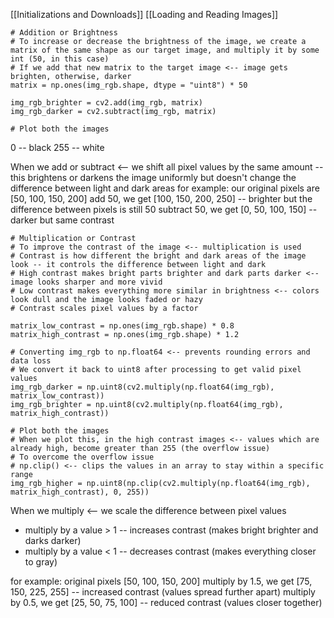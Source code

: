 [[Initializations and Downloads]]
[[Loading and Reading Images]]

```
# Addition or Brightness
# To increase or decrease the brightness of the image, we create a matrix of the same shape as our target image, and multiply it by some int (50, in this case)
# If we add that new matrix to the target image <-- image gets brighten, otherwise, darker
matrix = np.ones(img_rgb.shape, dtype = "uint8") * 50

img_rgb_brighter = cv2.add(img_rgb, matrix)
img_rgb_darker = cv2.subtract(img_rgb, matrix)

# Plot both the images
```

0 -- black
255 -- white

When we add or subtract <-- we shift all pixel values by the same amount -- this brightens or darkens the image uniformly but doesn't change the difference between light and dark areas
for example:
our original pixels are \[50, 100, 150, 200]
add 50, we get \[100, 150, 200, 250] -- brighter but the difference between pixels is still 50
subtract 50, we get \[0, 50, 100, 150] -- darker but same contrast


```
# Multiplication or Contrast
# To improve the contrast of the image <-- multiplication is used
# Contrast is how different the bright and dark areas of the image look -- it controls the difference between light and dark
# High contrast makes bright parts brighter and dark parts darker <-- image looks sharper and more vivid
# Low contrast makes everything more similar in brightness <-- colors look dull and the image looks faded or hazy
# Contrast scales pixel values by a factor

matrix_low_contrast = np.ones(img_rgb.shape) * 0.8
matrix_high_contrast = np.ones(img_rgb.shape) * 1.2

# Converting img_rgb to np.float64 <-- prevents rounding errors and data loss
# We convert it back to uint8 after processing to get valid pixel values
img_rgb_darker = np.uint8(cv2.multiply(np.float64(img_rgb), matrix_low_contrast))
img_rgb_brighter = np.uint8(cv2.multiply(np.float64(img_rgb), matrix_high_contrast))

# Plot both the images
# When we plot this, in the high contrast images <-- values which are already high, become greater than 255 (the overflow issue)
# To overcome the overflow issue
# np.clip() <-- clips the values in an array to stay within a specific range
img_rgb_higher = np.uint8(np.clip(cv2.multiply(np.float64(img_rgb), matrix_high_contrast), 0, 255))
```

When we multiply <-- we scale the difference between pixel values
- multiply by a value > 1 -- increases contrast (makes bright brighter and darks darker)
- multiply by a value < 1 -- decreases contrast (makes everything closer to gray)

for example:
original pixels \[50, 100, 150, 200]
multiply by 1.5, we get \[75, 150, 225, 255] -- increased contrast (values spread further apart)
multiply by 0.5, we get \[25, 50, 75, 100] -- reduced contrast (values closer together)
